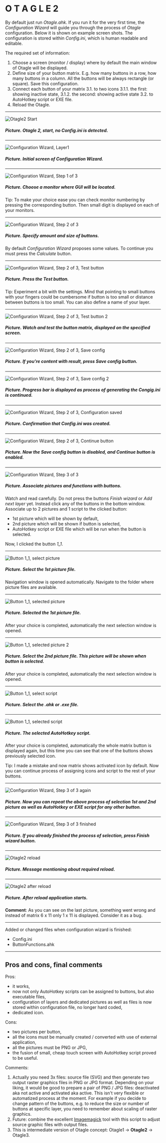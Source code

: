 # O T A G L E 2

By default just run *Otagle.ahk*. If you run it for the very first time, the *Configuration Wizard* will guide you through the process of *Otagle* configuration. Below it is shown on example screen shots. The configuration is stored within *Config.ini*, which is human readable and editable. 

The required set of information:

1. Choose a screen (monitor / display) where by default the main window of Otagle will be displayed.
2. Define size of your button matrix. E.g. how many buttons in a row, how many buttons in a column. All the buttons will be always rectangle (or square). Save this configuration.
3. Connect each button of your matrix 
    3.1. to two icons
        3.1.1. the first: showing inactive state, 
        3.1.2. the second: showing active state
    3.2. to AutoHotkey script or EXE file.
4. Reload the Otagle.    

---

![Otagle2 Start](/Otagle2/pictures/Otagle2_Start.png)
##### Picture. Otagle 2, start, no *Config.ini* is detected.
---

![Configuration Wizard, Layer1](/Otagle2/pictures/Otagle2_ConfigWizard_Layer1.png)
##### Picture. Initial screen of *Configuration Wizard*.
---

![Configuration Wizard, Step 1 of 3](/Otagle2/pictures/Otagle2_ConfigWizard_Step1of3.png)
##### Picture. Choose a monitor where GUI will be located.

Tip: To make your choice ease you can check monitor numbering by pressing the corresponding button. Then small digit is displayed on each of your monitors. 

---
![Configuration Wizard, Step 2 of 3](/Otagle2/pictures/Otagle2_ConfigWizard_Step2of3.png)
##### Picture. Specify amount and size of buttons. 

By default *Configuration Wizard* proposes some values. To continue you must press the *Calculate* button.

---
![Configuration Wizard, Step 2 of 3, Test button](/Otagle2/pictures/Otagle2_ConfigWizard_Step2of3_Test.png)
##### Picture. Press the *Test* button.

Tip: Experiment a bit with the settings. Mind that pointing to small buttons with your fingers could be cumbersome if button is too small or distance between buttons is too small. You can also define a name of your layer.

---
![Configuration Wizard, Step 2 of 3, Test button 2](/Otagle2/pictures/Otagle2_ConfigWizard_Step2of3_Test2.png)
##### Picture. Watch and test the button matrix, displayed on the specified screen. 

---
![Configuration Wizard, Step 2 of 3, Save config](/Otagle2/pictures/Otagle2_ConfigWizard_Step2of3_SaveConfig.png)
##### Picture. If you're content with result, press *Save config* button.

---
![Configuration Wizard, Step 2 of 3, Save config 2](/Otagle2/pictures/Otagle2_ConfigWizard_Step2of3_SaveConfig2.png)
##### Picture. Progress bar is displayed as process of generating the *Congig.ini* is continued.

---
![Configuration Wizard, Step 2 of 3, Configuration saved](/Otagle2/pictures/Otagle2_ConfigWizard_Step2of3_ConfigurationSaved.png)
##### Picture. Confirmation that *Config.ini* was created.

---
![Configuration Wizard, Step 2 of 3, Continue button](/Otagle2/pictures/Otagle2_ConfigWizard_Step2of3_Continue.png)
##### Picture. Now the *Save config* button is disabled, and *Continue* button is enabled.

---
![Configuration Wizard, Step 3 of 3](/Otagle2/pictures/Otagle2_ConfigWizard_Step3of3.png)
##### Picture. Associate pictures and functions with buttons.

Watch and read carefully. Do not press the buttons *Finish wizard* or *Add next layer* yet. Instead click any of the buttons in the bottom window. Associate up to 2 pictures and 1 script to the clicked button:
- 1st picture which will be shown by default,
- 2nd picture which will be shown if button is selected,
- AutoHotkey script or EXE file which will be run when the button is selected.

Now, I clicked the button *1_1*.

---
![Button 1_1, select picture](/Otagle2/pictures/Otagle2_Button1_1_SelectPicture.png)
##### Picture. Select the 1st picture file.

Navigation window is opened automatically. Navigate to the folder where picture files are available. 

---
![Button 1_1, selected picture](/Otagle2/pictures/Otagle2_Button1_1_SelectedPicture.png)
##### Picture. Selected the 1st picture file.

After your choice is completed, automatically the next selection window is opened.

---
![Button 1_1, selected picture 2](/Otagle2/pictures/Otagle2_Button1_1_SelectedPicture2.png)
##### Picture. Select the 2nd picture file. This picture will be shown when button is selected.

After your choice is completed, automatically the next selection window is opened.

---
![Button 1_1, select script](/Otagle2/pictures/Otagle2_Button1_1_SelectScript.png)
##### Picture. Select the .ahk  or .exe  file.

---
![Button 1_1, selected script](/Otagle2/pictures/Otagle2_Button1_1_SelectedScript.png)
##### Picture. The selected AutoHotkey script.

After your choice is completed, automatically the whole matrix button is displayed again, but this time you can see that one of the buttons shows previously selected icon.

Tip: I made a mistake and now matrix shows activated icon by default. Now you can continue process of assigning icons and script to the rest of your buttons.

---
![Configuration Wizard, Step 3 of 3 again](/Otagle2/pictures/Otagle2_Step3_Again.png)
##### Picture. Now you can repeat the above process of selection 1st and 2nd picture as well as AutoHotkey or EXE script for any other button.

---
![Configuration Wizard, Step 3 of 3 finished](/Otagle2/pictures/Otagle2_Step3_FinishWizard.png)
##### Picture. If you already finished the process of selection, press *Finish wizard* button.

---
![Otagle2 reload](/Otagle2/pictures/Otagle2_WillReload.png)
##### Picture. Message mentioning about required reload.

---
![Otagle2 after reload](/Otagle2/pictures/Otagle2_AfterReload.png)
##### Picture. After reload application starts.

**Comment**: As you can see on the last picture, something went wrong and instead of matrix 6 x 11 only 1 x 11 is displayed. Consider it as a bug.

---
Added or changed files when configuration wizard is finished:
- Config.ini
- ButtonFunctions.ahk

---

## Pros and cons, final comments

Pros: 
- it works,
- now not only AutoHotkey scripts can be assigned to buttons, but also executable files,
- configuration of layers and dedicated pictures as well as files is now stored within configuration file, no longer hard coded,
- dedicated icon.

Cons: 
- two pictures per button,
- all the icons must be manually created / converted with use of external application,
- all the pictures must be PNG or JPG,
- the fusion of small, cheap touch screen with AutoHotkey script proved to be useful.

Comments:
1. Actually you need 3x files: source file (SVG) and then generate two output raster graphics files in PNG or JPG format. Depending on your liking, it would be good to prepare a pair of PNG / JPG files: deactivated aka not active and activated aka active. This isn't very flexible or automatized process at the moment. For example if you decide to change pattern of the buttons, e.g. to reduce the size or number of buttons at specific layer, you need to remember about scaling of raster graphics. 
2. Future: combine the excellent [Imagemagick](https://imagemagick.org/) tool with this script to adjust source graphic files with output files.
3. This is intermediate version of Otagle concept: Otagle1 → **Otagle2** → Otagle3.
